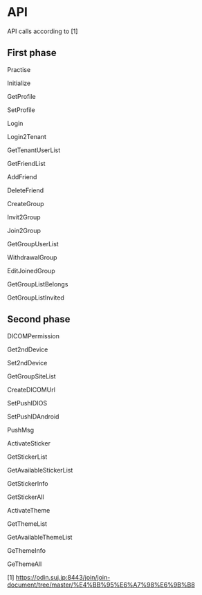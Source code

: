 # API

API calls according to [1]

## First phase

Practise

Initialize

GetProfile

SetProfile

Login

Login2Tenant

GetTenantUserList


GetFriendList

AddFriend

DeleteFriend


CreateGroup

Invit2Group

Join2Group

GetGroupUserList

WithdrawalGroup

EditJoinedGroup

GetGroupListBelongs

GetGroupListInvited

## Second phase

DICOMPermission

Get2ndDevice

Set2ndDevice

GetGroupSiteList

CreateDICOMUrl

SetPushIDIOS

SetPushIDAndroid

PushMsg

ActivateSticker

GetStickerList

GetAvailableStickerList

GetStickerInfo

GetStickerAll

ActivateTheme

GetThemeList

GetAvailableThemeList

GeThemeInfo

GeThemeAll


[1] https://odin.suj.jp:8443/join/join-document/tree/master/%E4%BB%95%E6%A7%98%E6%9B%B8